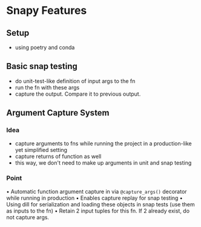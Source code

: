 # Snapy Features

## Setup
- using poetry and conda

## Basic snap testing
- do unit-test-like definition of input args to the fn
- run the fn with these args
- capture the output. Compare it to previous output.

## Argument Capture System

### Idea
- capture arguments to fns while running the project in a production-like yet simplified setting
- capture returns of function as well
- this way, we don't need to make up arguments in unit and snap testing

### Point

• Automatic function argument capture in via `@capture_args()` decorator while running in production
• Enables capture replay for snap testing
• Using dill for serialization and loading these objects in snap tests (use them as inputs to the fn)
• Retain 2 input tuples for this fn. If 2 already exist, do not capture args.

